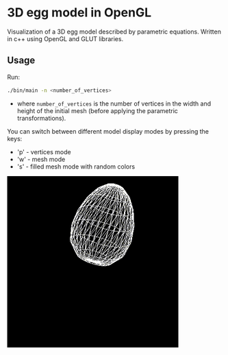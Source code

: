 # 3D egg model in OpenGL

Visualization of a 3D egg model described by parametric equations. Written in c++ using OpenGL and GLUT libraries.

## Usage

Run:

```sh
./bin/main -n <number_of_vertices>
```
- where `number_of_vertices` is the number of vertices in the width and height of the initial mesh (before applying the parametric transformations).

You can switch between different model display modes by pressing the keys:

- 'p' - vertices mode
- 'w' - mesh mode
- 's' - filled mesh mode with random colors


![egg video](./assets/egg-video.gif)
